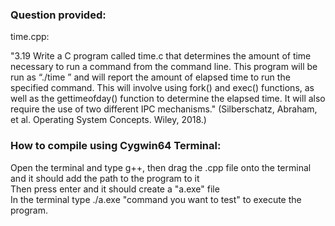 ### Question provided:

time.cpp:

"3.19 Write a C program called time.c that determines the amount of time necessary to run a command from the command line.
This program will be run as “./time <command>” and will report the amount of elapsed time to run the specified command.
This will involve using fork() and exec() functions, as well as the gettimeofday() function to determine the elapsed time. 
It will also require the use of two different IPC mechanisms." (Silberschatz, Abraham, et al. Operating System Concepts. Wiley, 2018.)


### How to compile using Cygwin64 Terminal:  

Open the terminal and type g++, then drag the .cpp file onto the terminal and it should add the path to the program to it  
Then press enter and it should create a "a.exe" file  
In the terminal type ./a.exe "command you want to test" to execute the program.  




